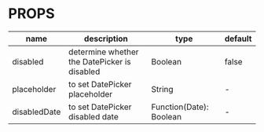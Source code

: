 # PROPS

|     name    | description |     type    |   default   |
|-------------|-------------|-------------|-------------|
| disabled    | determine whether the DatePicker is disabled | Boolean     | false             |
| placeholder | to set DatePicker placeholder | String     | -             |
| disabledDate | to set DatePicker disabled date | Function(Date): Boolean     | -             |